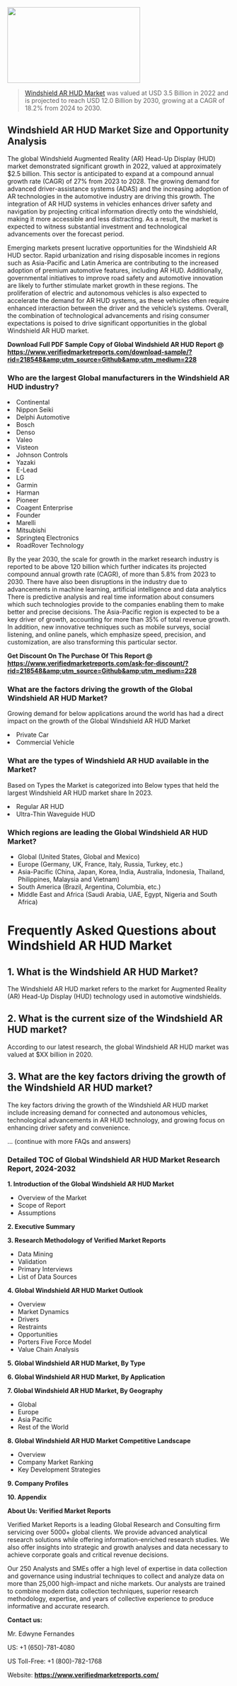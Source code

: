 <img src="https://ffe5etoiles.com/wp-content/uploads/2024/12/MST1-300x171.png" alt="" width="300" height="171" class="alignnone size-medium wp-image-20088" /><blockquote><p><p><a href="https://www.verifiedmarketreports.com/download-sample/?rid=218548&utm_source=Github&utm_medium=228" target="_blank">Windshield AR HUD Market</a> was valued at USD 3.5 Billion in 2022 and is projected to reach USD 12.0 Billion by 2030, growing at a CAGR of 18.2% from 2024 to 2030.</p></blockquote><p><h2>Windshield AR HUD Market Size and Opportunity Analysis</h2> <p>The global Windshield Augmented Reality (AR) Head-Up Display (HUD) market demonstrated significant growth in 2022, valued at approximately $2.5 billion. This sector is anticipated to expand at a compound annual growth rate (CAGR) of 27% from 2023 to 2028. The growing demand for advanced driver-assistance systems (ADAS) and the increasing adoption of AR technologies in the automotive industry are driving this growth. The integration of AR HUD systems in vehicles enhances driver safety and navigation by projecting critical information directly onto the windshield, making it more accessible and less distracting. As a result, the market is expected to witness substantial investment and technological advancements over the forecast period.</p> <p>Emerging markets present lucrative opportunities for the Windshield AR HUD sector. Rapid urbanization and rising disposable incomes in regions such as Asia-Pacific and Latin America are contributing to the increased adoption of premium automotive features, including AR HUD. Additionally, governmental initiatives to improve road safety and automotive innovation are likely to further stimulate market growth in these regions. The proliferation of electric and autonomous vehicles is also expected to accelerate the demand for AR HUD systems, as these vehicles often require enhanced interaction between the driver and the vehicle’s systems. Overall, the combination of technological advancements and rising consumer expectations is poised to drive significant opportunities in the global Windshield AR HUD market.</p> </p><p class=""><strong>Download Full PDF Sample Copy of Global Windshield AR HUD Report @ <a href="https://www.verifiedmarketreports.com/download-sample/?rid=218548&amp;utm_source=Github&amp;utm_medium=228" target="_blank">https://www.verifiedmarketreports.com/download-sample/?rid=218548&amp;utm_source=Github&amp;utm_medium=228</a></strong></p><h3 id="" class="">Who are the largest Global manufacturers in the Windshield AR HUD industry?</h3><p><li>Continental</li><li> Nippon Seiki</li><li> Delphi Automotive</li><li> Bosch</li><li> Denso</li><li> Valeo</li><li> Visteon</li><li> Johnson Controls</li><li> Yazaki</li><li> E-Lead</li><li> LG</li><li> Garmin</li><li> Harman</li><li> Pioneer</li><li> Coagent Enterprise</li><li> Founder</li><li> Marelli</li><li> Mitsubishi</li><li> Springteq Electronics</li><li> RoadRover Technology</li></p><div class=""><div class="" dir="" data-message-author-role="" data-message-id="" data-message-model-slug=""><div class=""><div class=""><div class=""><div class="" dir="" data-message-author-role="" data-message-id="" data-message-model-slug=""><div class=""><div class=""><p>By the year 2030, the scale for growth in the market research industry is reported to be above 120 billion which further indicates its projected compound annual growth rate (CAGR), of more than 5.8% from 2023 to 2030. There have also been disruptions in the industry due to advancements in machine learning, artificial intelligence and data analytics There is predictive analysis and real time information about consumers which such technologies provide to the companies enabling them to make better and precise decisions. The Asia-Pacific region is expected to be a key driver of growth, accounting for more than 35% of total revenue growth. In addition, new innovative techniques such as mobile surveys, social listening, and online panels, which emphasize speed, precision, and customization, are also transforming this particular sector.</p><p><strong>Get Discount On The Purchase Of This Report @&nbsp; <a href="https://www.verifiedmarketreports.com/ask-for-discount/?rid=218548&amp;utm_source=Github&amp;utm_medium=228" target="_blank">https://www.verifiedmarketreports.com/ask-for-discount/?rid=218548&amp;utm_source=Github&amp;utm_medium=228</a></strong></p></div></div></div></div></div></div></div></div><h3 id="" class="">What are the factors driving the growth of the Global Windshield AR HUD Market?</h3><p id="" class="">Growing demand for below applications around the world has had a direct impact on the growth of the Global Windshield AR HUD Market</p><p id="" class=""><li>Private Car</li><li> Commercial Vehicle</li></p><h3 id="" class="">What are the types of Windshield AR HUD available in the Market?</h3><p id="" class="">Based on Types the Market is categorized into Below types that held the largest Windshield AR HUD market share In 2023.</p><p id="" class=""><li>Regular AR HUD</li><li> Ultra-Thin Waveguide HUD</li></p><h3 id="" class="">Which regions are leading the Global Windshield AR HUD Market?</h3><ul><li>Global (United States, Global and Mexico)</li><li>Europe (Germany, UK, France, Italy, Russia, Turkey, etc.)</li><li>Asia-Pacific (China, Japan, Korea, India, Australia, Indonesia, Thailand, Philippines, Malaysia and Vietnam)</li><li>South America (Brazil, Argentina, Columbia, etc.)</li><li>Middle East and Africa (Saudi Arabia, UAE, Egypt, Nigeria and South Africa)</li></ul><p><h1>Frequently Asked Questions about Windshield AR HUD Market</h1><h2>1. What is the Windshield AR HUD Market?</h2><p>The Windshield AR HUD market refers to the market for Augmented Reality (AR) Head-Up Display (HUD) technology used in automotive windshields.</p><h2>2. What is the current size of the Windshield AR HUD market?</h2><p>According to our latest research, the global Windshield AR HUD market was valued at $XX billion in 2020.</p><h2>3. What are the key factors driving the growth of the Windshield AR HUD market?</h2><p>The key factors driving the growth of the Windshield AR HUD market include increasing demand for connected and autonomous vehicles, technological advancements in AR HUD technology, and growing focus on enhancing driver safety and convenience.</p>... (continue with more FAQs and answers)</body></html></p><h3 id="" class="">Detailed TOC of Global Windshield AR HUD Market Research Report, 2024-2032</h3><p id="" class=""><strong>1. Introduction of the Global Windshield AR HUD Market</strong></p><ul><li>Overview of the Market</li><li>Scope of Report</li><li>Assumptions</li></ul><p id="" class=""><strong>2. Executive Summary</strong></p><p id="" class=""><strong>3. Research Methodology of&nbsp;Verified Market Reports</strong></p><ul><li>Data Mining</li><li>Validation</li><li>Primary Interviews</li><li>List of Data Sources</li></ul><p id="" class=""><strong>4. Global Windshield AR HUD Market Outlook</strong></p><ul><li>Overview</li><li>Market Dynamics</li><li>Drivers</li><li>Restraints</li><li>Opportunities</li><li>Porters Five Force Model</li><li>Value Chain Analysis</li></ul><p id="" class=""><strong>5. Global Windshield AR HUD Market, By&nbsp;Type</strong></p><p id="" class=""><strong>6. Global Windshield AR HUD Market, By Application</strong></p><p id="" class=""><strong>7. Global Windshield AR HUD Market, By Geography</strong></p><ul><li>Global</li><li>Europe</li><li>Asia Pacific</li><li>Rest of the World</li></ul><p id="" class=""><strong>8. Global Windshield AR HUD Market Competitive Landscape</strong></p><ul><li>Overview</li><li>Company Market Ranking</li><li>Key Development Strategies</li></ul><p id="" class=""><strong>9. Company Profiles</strong></p><p id="" class=""><strong>10. Appendix</strong></p><p id="" class=""><strong>About Us: Verified Market Reports</strong></p><p id="" class="">Verified Market Reports is a leading Global Research and Consulting firm servicing over 5000+ global clients. We provide advanced analytical research solutions while offering information-enriched research studies. We also offer insights into strategic and growth analyses and data necessary to achieve corporate goals and critical revenue decisions.</p><p id="" class="">Our 250 Analysts and SMEs offer a high level of expertise in data collection and governance using industrial techniques to collect and analyze data on more than 25,000 high-impact and niche markets. Our analysts are trained to combine modern data collection techniques, superior research methodology, expertise, and years of collective experience to produce informative and accurate research.</p><p id="" class=""><strong>Contact us:</strong></p><p id="" class="">Mr. Edwyne Fernandes</p><p id="" class="">US: +1 (650)-781-4080</p><p id="" class="">US Toll-Free: +1 (800)-782-1768</p><p id="" class="">Website: <a target="" data-test-app-aware-link=""><strong>https://www.verifiedmarketreports.com/</strong></a></p>
